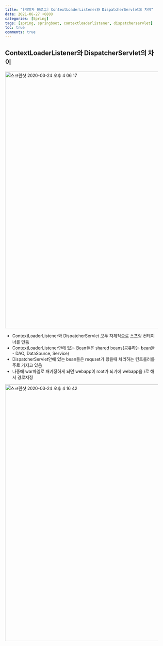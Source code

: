 ```yaml
---
title: "[개발자 블로그] ContextLoaderListener와 DispatcherServlet의 차이"
date: 2021-06-27 +0800
categories: [Spring]
tags: [spring, springboot, contextloaderlistener, dispatcherservlet]
toc: true
comments: true
---
```


## ContextLoaderListener와 DispatcherServlet의 차이
<img width="844" alt="스크린샷 2020-03-24 오후 4 06 17" src="https://user-images.githubusercontent.com/44339530/77397714-7242a800-6de9-11ea-9c5c-e476e45862fb.png"><br>

- ContextLoaderListener와 DispatcherServlet 모두 자체적으로 스프링 컨테이너를 만듬
 - ContextLoaderListener안에 있는 Bean들은 shared beans(공유하는 bean들 -  DAO, DataSource, Service)
- DispatcherServlet안에 있는 bean들은 requset가 왔을때 처리하는 컨트롤러를 주로 가지고 있음
- 나중에 war파일로 패키징하게 되면 webapp이 root가 되기에 webapp을 /로 해서 경로지정<br>

<img width="844" alt="스크린샷 2020-03-24 오후 4 16 42" src="https://user-images.githubusercontent.com/44339530/77398435-db76eb00-6dea-11ea-9a27-400f12c8b1cb.png"><br>
